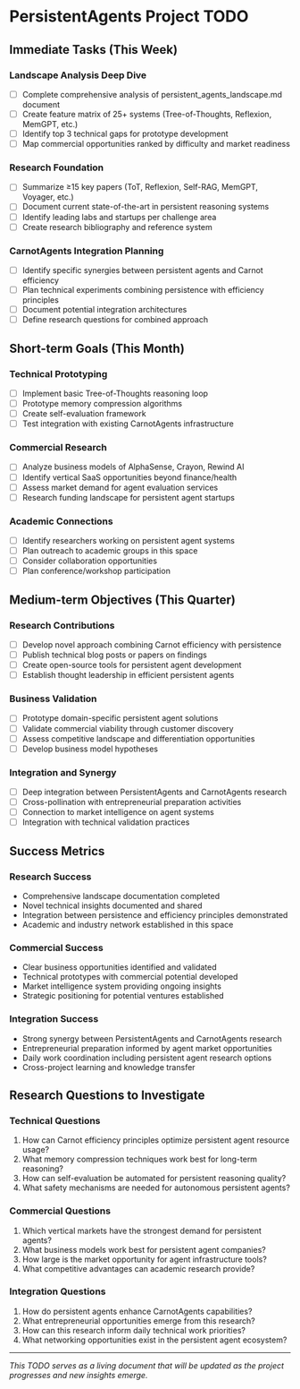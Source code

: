 # PersistentAgents Project TODO

## Immediate Tasks (This Week)

### Landscape Analysis Deep Dive
- [ ] Complete comprehensive analysis of persistent_agents_landscape.md document
- [ ] Create feature matrix of 25+ systems (Tree-of-Thoughts, Reflexion, MemGPT, etc.)
- [ ] Identify top 3 technical gaps for prototype development
- [ ] Map commercial opportunities ranked by difficulty and market readiness

### Research Foundation
- [ ] Summarize ≥15 key papers (ToT, Reflexion, Self-RAG, MemGPT, Voyager, etc.)
- [ ] Document current state-of-the-art in persistent reasoning systems
- [ ] Identify leading labs and startups per challenge area
- [ ] Create research bibliography and reference system

### CarnotAgents Integration Planning
- [ ] Identify specific synergies between persistent agents and Carnot efficiency
- [ ] Plan technical experiments combining persistence with efficiency principles
- [ ] Document potential integration architectures
- [ ] Define research questions for combined approach

## Short-term Goals (This Month)

### Technical Prototyping
- [ ] Implement basic Tree-of-Thoughts reasoning loop
- [ ] Prototype memory compression algorithms
- [ ] Create self-evaluation framework
- [ ] Test integration with existing CarnotAgents infrastructure

### Commercial Research
- [ ] Analyze business models of AlphaSense, Crayon, Rewind AI
- [ ] Identify vertical SaaS opportunities beyond finance/health
- [ ] Assess market demand for agent evaluation services
- [ ] Research funding landscape for persistent agent startups

### Academic Connections
- [ ] Identify researchers working on persistent agent systems
- [ ] Plan outreach to academic groups in this space
- [ ] Consider collaboration opportunities
- [ ] Plan conference/workshop participation

## Medium-term Objectives (This Quarter)

### Research Contributions
- [ ] Develop novel approach combining Carnot efficiency with persistence
- [ ] Publish technical blog posts or papers on findings
- [ ] Create open-source tools for persistent agent development
- [ ] Establish thought leadership in efficient persistent agents

### Business Validation
- [ ] Prototype domain-specific persistent agent solutions
- [ ] Validate commercial viability through customer discovery
- [ ] Assess competitive landscape and differentiation opportunities
- [ ] Develop business model hypotheses

### Integration and Synergy
- [ ] Deep integration between PersistentAgents and CarnotAgents research
- [ ] Cross-pollination with entrepreneurial preparation activities
- [ ] Connection to market intelligence on agent systems
- [ ] Integration with technical validation practices

## Success Metrics

### Research Success
- Comprehensive landscape documentation completed
- Novel technical insights documented and shared
- Integration between persistence and efficiency principles demonstrated
- Academic and industry network established in this space

### Commercial Success  
- Clear business opportunities identified and validated
- Technical prototypes with commercial potential developed
- Market intelligence system providing ongoing insights
- Strategic positioning for potential ventures established

### Integration Success
- Strong synergy between PersistentAgents and CarnotAgents research
- Entrepreneurial preparation informed by agent market opportunities
- Daily work coordination including persistent agent research options
- Cross-project learning and knowledge transfer

## Research Questions to Investigate

### Technical Questions
1. How can Carnot efficiency principles optimize persistent agent resource usage?
2. What memory compression techniques work best for long-term reasoning?
3. How can self-evaluation be automated for persistent reasoning quality?
4. What safety mechanisms are needed for autonomous persistent agents?

### Commercial Questions
1. Which vertical markets have the strongest demand for persistent agents?
2. What business models work best for persistent agent companies?
3. How large is the market opportunity for agent infrastructure tools?
4. What competitive advantages can academic research provide?

### Integration Questions
1. How do persistent agents enhance CarnotAgents capabilities?
2. What entrepreneurial opportunities emerge from this research?
3. How can this research inform daily technical work priorities?
4. What networking opportunities exist in the persistent agent ecosystem?

---

*This TODO serves as a living document that will be updated as the project progresses and new insights emerge.*